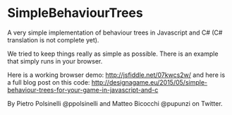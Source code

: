 # SimpleBehaviourTrees
A very simple implementation of behaviour trees in Javascript and C# (C# translation is not complete yet).

We tried to keep things really as simple as possible. 
There is an example that simply runs in your browser. 

Here is a working browser demo: 
http://jsfiddle.net/07kwcs2w/
and here is a full blog post on this code:
http://designagame.eu/2015/05/simple-behaviour-trees-for-your-game-in-javascript-and-c

By Pietro Polsinelli @ppolsinelli and Matteo Bicocchi @pupunzi on Twitter.
